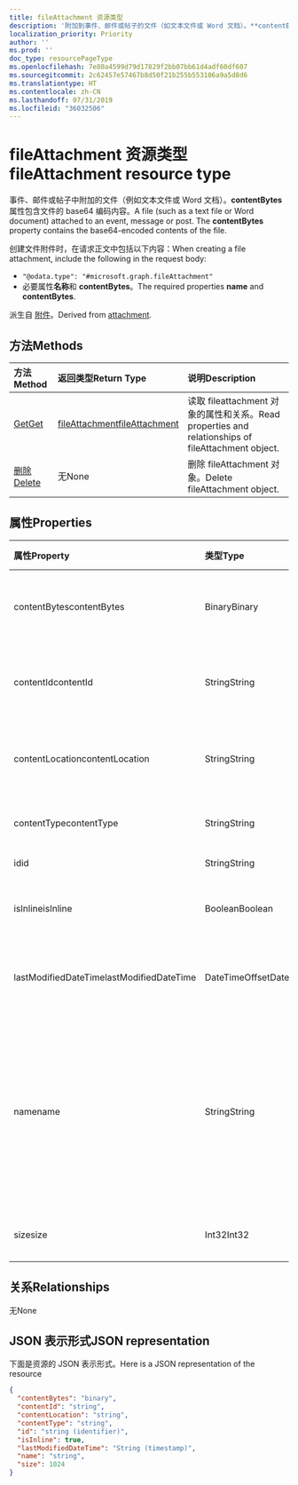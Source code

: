 ```yaml
---
title: fileAttachment 资源类型
description: '附加到事件、邮件或帖子的文件（如文本文件或 Word 文档）。**contentBytes** '
localization_priority: Priority
author: ''
ms.prod: ''
doc_type: resourcePageType
ms.openlocfilehash: 7e80a4599d79d17829f2bb07bb61d4adf60df607
ms.sourcegitcommit: 2c62457e57467b8d50f21b255b553106a9a5d8d6
ms.translationtype: HT
ms.contentlocale: zh-CN
ms.lasthandoff: 07/31/2019
ms.locfileid: "36032506"
---
```

# <a name="fileattachment-resource-type"></a><span data-ttu-id="6c463-104">fileAttachment 资源类型</span><span class="sxs-lookup"><span data-stu-id="6c463-104">fileAttachment resource type</span></span>

<span data-ttu-id="6c463-p102">事件、邮件或帖子中附加的文件（例如文本文件或 Word 文档）。**contentBytes** 属性包含文件的 base64 编码内容。</span><span class="sxs-lookup"><span data-stu-id="6c463-p102">A file (such as a text file or Word document) attached to an event, message or post. The  **contentBytes** property contains the base64-encoded contents of the file.</span></span>  

<span data-ttu-id="6c463-107">创建文件附件时，在请求正文中包括以下内容：</span><span class="sxs-lookup"><span data-stu-id="6c463-107">When creating a file attachment, include the following in the request body:</span></span>

* `"@odata.type": "#microsoft.graph.fileAttachment"`
* <span data-ttu-id="6c463-108">必要属性**名称**和 **contentBytes**。</span><span class="sxs-lookup"><span data-stu-id="6c463-108">The required properties **name** and **contentBytes**.</span></span>

<span data-ttu-id="6c463-109">派生自 [附件](attachment.md)。</span><span class="sxs-lookup"><span data-stu-id="6c463-109">Derived from [attachment](attachment.md).</span></span>

## <a name="methods"></a><span data-ttu-id="6c463-110">方法</span><span class="sxs-lookup"><span data-stu-id="6c463-110">Methods</span></span>

| <span data-ttu-id="6c463-111">方法</span><span class="sxs-lookup"><span data-stu-id="6c463-111">Method</span></span>       | <span data-ttu-id="6c463-112">返回类型</span><span class="sxs-lookup"><span data-stu-id="6c463-112">Return Type</span></span>  |<span data-ttu-id="6c463-113">说明</span><span class="sxs-lookup"><span data-stu-id="6c463-113">Description</span></span>|
|:---------------|:--------|:----------|
|[<span data-ttu-id="6c463-114">Get</span><span class="sxs-lookup"><span data-stu-id="6c463-114">Get</span></span>](../api/attachment-get.md) | [<span data-ttu-id="6c463-115">fileAttachment</span><span class="sxs-lookup"><span data-stu-id="6c463-115">fileAttachment</span></span>](fileattachment.md) |<span data-ttu-id="6c463-116">读取 fileattachment 对象的属性和关系。</span><span class="sxs-lookup"><span data-stu-id="6c463-116">Read properties and relationships of fileAttachment object.</span></span>|
|[<span data-ttu-id="6c463-117">删除</span><span class="sxs-lookup"><span data-stu-id="6c463-117">Delete</span></span>](../api/attachment-delete.md) | <span data-ttu-id="6c463-118">无</span><span class="sxs-lookup"><span data-stu-id="6c463-118">None</span></span> |<span data-ttu-id="6c463-119">删除 fileAttachment 对象。</span><span class="sxs-lookup"><span data-stu-id="6c463-119">Delete fileAttachment object.</span></span> |

## <a name="properties"></a><span data-ttu-id="6c463-120">属性</span><span class="sxs-lookup"><span data-stu-id="6c463-120">Properties</span></span>
| <span data-ttu-id="6c463-121">属性</span><span class="sxs-lookup"><span data-stu-id="6c463-121">Property</span></span>     | <span data-ttu-id="6c463-122">类型</span><span class="sxs-lookup"><span data-stu-id="6c463-122">Type</span></span>   |<span data-ttu-id="6c463-123">说明</span><span class="sxs-lookup"><span data-stu-id="6c463-123">Description</span></span>|
|:---------------|:--------|:----------|
|<span data-ttu-id="6c463-124">contentBytes</span><span class="sxs-lookup"><span data-stu-id="6c463-124">contentBytes</span></span>|<span data-ttu-id="6c463-125">Binary</span><span class="sxs-lookup"><span data-stu-id="6c463-125">Binary</span></span>|<span data-ttu-id="6c463-126">文件的 Base64 编码内容。</span><span class="sxs-lookup"><span data-stu-id="6c463-126">The base64-encoded contents of the file.</span></span>|
|<span data-ttu-id="6c463-127">contentId</span><span class="sxs-lookup"><span data-stu-id="6c463-127">contentId</span></span>|<span data-ttu-id="6c463-128">String</span><span class="sxs-lookup"><span data-stu-id="6c463-128">String</span></span>|<span data-ttu-id="6c463-129">获取 Exchange 存储中的附件 ID。</span><span class="sxs-lookup"><span data-stu-id="6c463-129">The ID of the attachment in the Exchange store.</span></span>|
|<span data-ttu-id="6c463-130">contentLocation</span><span class="sxs-lookup"><span data-stu-id="6c463-130">contentLocation</span></span>|<span data-ttu-id="6c463-131">String</span><span class="sxs-lookup"><span data-stu-id="6c463-131">String</span></span>|<span data-ttu-id="6c463-132">请勿使用此属性，因为它不受支持。</span><span class="sxs-lookup"><span data-stu-id="6c463-132">Do not use this property as it is not supported.</span></span>|
|<span data-ttu-id="6c463-133">contentType</span><span class="sxs-lookup"><span data-stu-id="6c463-133">contentType</span></span>|<span data-ttu-id="6c463-134">String</span><span class="sxs-lookup"><span data-stu-id="6c463-134">String</span></span>|<span data-ttu-id="6c463-135">附件的内容类型。</span><span class="sxs-lookup"><span data-stu-id="6c463-135">The content type of the attachment.</span></span>|
|<span data-ttu-id="6c463-136">id</span><span class="sxs-lookup"><span data-stu-id="6c463-136">id</span></span>|<span data-ttu-id="6c463-137">String</span><span class="sxs-lookup"><span data-stu-id="6c463-137">String</span></span>|<span data-ttu-id="6c463-138">附件 ID。</span><span class="sxs-lookup"><span data-stu-id="6c463-138">The attachment ID.</span></span>|
|<span data-ttu-id="6c463-139">isInline</span><span class="sxs-lookup"><span data-stu-id="6c463-139">isInline</span></span>|<span data-ttu-id="6c463-140">Boolean</span><span class="sxs-lookup"><span data-stu-id="6c463-140">Boolean</span></span>|<span data-ttu-id="6c463-141">如果是内嵌附件则设置为 true。</span><span class="sxs-lookup"><span data-stu-id="6c463-141">Set to true if this is an inline attachment.</span></span>|
|<span data-ttu-id="6c463-142">lastModifiedDateTime</span><span class="sxs-lookup"><span data-stu-id="6c463-142">lastModifiedDateTime</span></span>|<span data-ttu-id="6c463-143">DateTimeOffset</span><span class="sxs-lookup"><span data-stu-id="6c463-143">DateTimeOffset</span></span>|<span data-ttu-id="6c463-144">上次修改附件的日期和时间。</span><span class="sxs-lookup"><span data-stu-id="6c463-144">The date and time when the attachment was last modified.</span></span>|
|<span data-ttu-id="6c463-145">name</span><span class="sxs-lookup"><span data-stu-id="6c463-145">name</span></span>|<span data-ttu-id="6c463-146">String</span><span class="sxs-lookup"><span data-stu-id="6c463-146">String</span></span>|<span data-ttu-id="6c463-147">表示显示在表示嵌入的附件的图标下方的文本的名称。该名称不必是实际的文件名。</span><span class="sxs-lookup"><span data-stu-id="6c463-147">The name representing the text that is displayed below the icon representing the embedded attachment.This does not need to be the actual file name.</span></span>|
|<span data-ttu-id="6c463-148">size</span><span class="sxs-lookup"><span data-stu-id="6c463-148">size</span></span>|<span data-ttu-id="6c463-149">Int32</span><span class="sxs-lookup"><span data-stu-id="6c463-149">Int32</span></span>|<span data-ttu-id="6c463-150">附件大小，以字节为单位。</span><span class="sxs-lookup"><span data-stu-id="6c463-150">The size in bytes of the attachment.</span></span>|

## <a name="relationships"></a><span data-ttu-id="6c463-151">关系</span><span class="sxs-lookup"><span data-stu-id="6c463-151">Relationships</span></span>
<span data-ttu-id="6c463-152">无</span><span class="sxs-lookup"><span data-stu-id="6c463-152">None</span></span>


## <a name="json-representation"></a><span data-ttu-id="6c463-153">JSON 表示形式</span><span class="sxs-lookup"><span data-stu-id="6c463-153">JSON representation</span></span>

<span data-ttu-id="6c463-154">下面是资源的 JSON 表示形式。</span><span class="sxs-lookup"><span data-stu-id="6c463-154">Here is a JSON representation of the resource</span></span>

<!-- {
  "blockType": "resource",
  "baseType": "microsoft.graph.attachment",
  "optionalProperties": [

  ],
  "@odata.type": "microsoft.graph.fileAttachment"
}-->

```json
{
  "contentBytes": "binary",
  "contentId": "string",
  "contentLocation": "string",
  "contentType": "string",
  "id": "string (identifier)",
  "isInline": true,
  "lastModifiedDateTime": "String (timestamp)",
  "name": "string",
  "size": 1024
}

```

<!-- uuid: 8fcb5dbc-d5aa-4681-8e31-b001d5168d79
2015-10-25 14:57:30 UTC -->
<!-- {
  "type": "#page.annotation",
  "description": "fileAttachment resource",
  "keywords": "",
  "section": "documentation",
  "tocPath": ""
}-->
